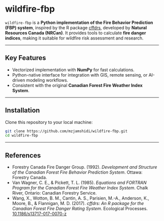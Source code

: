 # wildfire-fbp

`wildfire-fbp` is a **Python implementation of the Fire Behavior Prediction (FBP) system**, inspired by the R package [cffdrs](https://github.com/cffdrs/cffdrs_r), developed by **Natural Resources Canada (NRCan)**. It provides tools to calculate **fire danger indices**, making it suitable for wildfire risk assessment and research.

---

## Key Features

- Vectorized implementation with **NumPy** for fast calculations.
- Python-native interface for integration with GIS, remote sensing, or AI-driven modeling workflows.
- Consistent with the original **Canadian Forest Fire Weather Index System**.

---

## Installation

Clone this repository to your local machine:

```bash
git clone https://github.com/mzjamshidi/wildfire-fbp.git
cd wildfire-fbp
```

---

## References

- Forestry Canada Fire Danger Group. (1992). *Development and Structure of the Canadian Forest Fire Behavior Prediction System*. Ottawa: Forestry Canada.  
- Van Wagner, C. E., & Pickett, T. L. (1985). *Equations and FORTRAN Program for the Canadian Forest Fire Weather Index System*. Chalk River, Ontario: Canadian Forestry Service.  
- Wang, X., Wotton, B. M., Cantin, A. S., Parisien, M.-A., Anderson, K., Moore, B., & Flannigan, M. D. (2017). *cffdrs: An R package for the Canadian Forest Fire Danger Rating System*. Ecological Processes. [10.1186/s13717-017-0070-z](https://doi.org/10.1186/s13717-017-0070-z)
